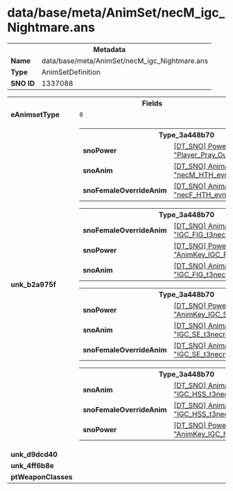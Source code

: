 <h1>data/base/meta/AnimSet/necM_igc_Nightmare.ans</h1><table><tr><th colspan="100%">Metadata</th></tr><tr><td><b>Name</b></td><td>data/base/meta/AnimSet/necM_igc_Nightmare.ans</td></tr><tr><td><b>Type</b></td><td>AnimSetDefinition</td></tr><tr><td><b>SNO ID</b></td><td>1337088</td></tr></table>

<table><tr><th colspan="100%">Fields</th></tr><tr><td><b>eAnimsetType</b></td><td><code>0</code></td></tr><tr><td><b>unk_b2a975f</b></td><td><table><tr><th colspan="100%">Type_3a448b70</th></tr><tr><td><b>snoPower</b></td><td><a href="..\Power\Player_Pray_Outro.pow.md">[DT_SNO] Power: "Player_Pray_Outro"</a></td></tr><tr><td><b>snoAnim</b></td><td><a href="..\Anim\necM_HTH_evnt_Pray_Outro.ani.md">[DT_SNO] Animation: "necM_HTH_evnt_Pray_Outro"</a></td></tr><tr><td><b>snoFemaleOverrideAnim</b></td><td><a href="..\Anim\necF_HTH_evnt_Pray_Outro.ani.md">[DT_SNO] Animation: "necF_HTH_evnt_Pray_Outro"</a></td></tr></table>


<table><tr><th colspan="100%">Type_3a448b70</th></tr><tr><td><b>snoFemaleOverrideAnim</b></td><td><a href="..\Anim\IGC_FIG_t3necromancerf_0900.ani.md">[DT_SNO] Animation: "IGC_FIG_t3necromancerf_0900"</a></td></tr><tr><td><b>snoPower</b></td><td><a href="..\Power\AnimKey_IGC_PFV_Intro_Kneel.pow.md">[DT_SNO] Power: "AnimKey_IGC_PFV_Intro_Kneel"</a></td></tr><tr><td><b>snoAnim</b></td><td><a href="..\Anim\IGC_FIG_t3necromancerm_0900.ani.md">[DT_SNO] Animation: "IGC_FIG_t3necromancerm_0900"</a></td></tr></table>


<table><tr><th colspan="100%">Type_3a448b70</th></tr><tr><td><b>snoPower</b></td><td><a href="..\Power\AnimKey_IGC_SE_defy.pow.md">[DT_SNO] Power: "AnimKey_IGC_SE_defy"</a></td></tr><tr><td><b>snoAnim</b></td><td><a href="..\Anim\IGC_SE_t3necromancerm_defy.ani.md">[DT_SNO] Animation: "IGC_SE_t3necromancerm_defy"</a></td></tr><tr><td><b>snoFemaleOverrideAnim</b></td><td><a href="..\Anim\IGC_SE_t3necromancerf_defy.ani.md">[DT_SNO] Animation: "IGC_SE_t3necromancerf_defy"</a></td></tr></table>


<table><tr><th colspan="100%">Type_3a448b70</th></tr><tr><td><b>snoAnim</b></td><td><a href="..\Anim\IGC_HSS_t3necromancerm_1090.ani.md">[DT_SNO] Animation: "IGC_HSS_t3necromancerm_1090"</a></td></tr><tr><td><b>snoFemaleOverrideAnim</b></td><td><a href="..\Anim\IGC_HSS_t3necromancerf_1090.ani.md">[DT_SNO] Animation: "IGC_HSS_t3necromancerf_1090"</a></td></tr><tr><td><b>snoPower</b></td><td><a href="..\Power\AnimKey_IGC_hss1090.pow.md">[DT_SNO] Power: "AnimKey_IGC_hss1090"</a></td></tr></table>


</td></tr><tr><td><b>unk_d9dcd40</b></td><td></td></tr><tr><td><b>unk_4ff6b8e</b></td><td></td></tr><tr><td><b>ptWeaponClasses</b></td><td></td></tr></table>

